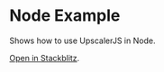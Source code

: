 # Node Example

Shows how to use UpscalerJS in Node.

[Open in Stackblitz](https://stackblitz.com/github/thekevinscott/upscalerjs/tree/main/examples/nodejs).
